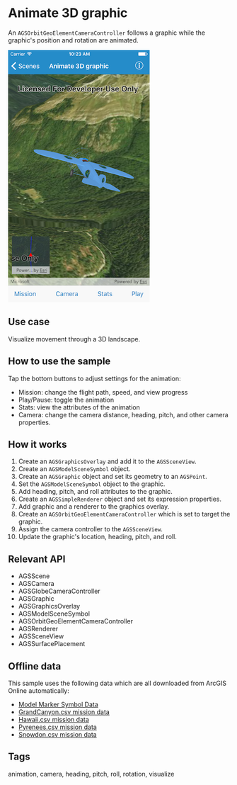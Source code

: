 # Animate 3D graphic

An `AGSOrbitGeoElementCameraController` follows a graphic while the graphic's position and rotation are animated.

![Animate 3D graphic sample](animate-3d-graphic.png)

## Use case

Visualize movement through a 3D landscape.

## How to use the sample

Tap the bottom buttons to adjust settings for the animation:

* Mission: change the flight path, speed, and view progress
* Play/Pause: toggle the animation
* Stats: view the attributes of the animation
* Camera: change the camera distance, heading, pitch, and other camera properties.

## How it works

1. Create an `AGSGraphicsOverlay` and add it to the `AGSSceneView`.
2. Create an `AGSModelSceneSymbol` object.
3. Create an `AGSGraphic` object and set its geometry to an `AGSPoint`.
4. Set the `AGSModelSceneSymbol` object to the graphic.
5. Add heading, pitch, and roll attributes to the graphic. 
6. Create an `AGSSimpleRenderer` object and set its expression properties.
7. Add graphic and a renderer to the graphics overlay.
8. Create an `AGSOrbitGeoElementCameraController` which is set to target the graphic.
9. Assign the camera controller to the `AGSSceneView`.
10. Update the graphic's location, heading, pitch, and roll.

## Relevant API

* AGSScene
* AGSCamera
* AGSGlobeCameraController
* AGSGraphic
* AGSGraphicsOverlay
* AGSModelSceneSymbol
* AGSOrbitGeoElementCameraController
* AGSRenderer
* AGSSceneView
* AGSSurfacePlacement

## Offline data

This sample uses the following data which are all downloaded from ArcGIS Online automatically:

* [Model Marker Symbol Data](https://www.arcgis.com/home/item.html?id=681d6f7694644709a7c830ec57a2d72b)
* [GrandCanyon.csv mission data](https://www.arcgis.com/home/item.html?id=290f0c571c394461a8b58b6775d0bd63)
* [Hawaii.csv mission data](https://www.arcgis.com/home/item.html?id=e87c154fb9c2487f999143df5b08e9b1)
* [Pyrenees.csv mission data](https://www.arcgis.com/home/item.html?id=5a9b60cee9ba41e79640a06bcdf8084d)
* [Snowdon.csv mission data](https://www.arcgis.com/home/item.html?id=12509ffdc684437f8f2656b0129d2c13)

## Tags

animation, camera, heading, pitch, roll, rotation, visualize
